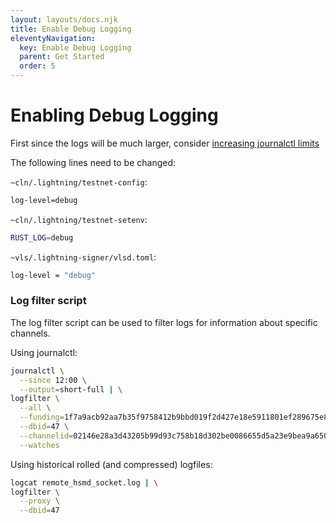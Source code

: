 ```yaml
---
layout: layouts/docs.njk
title: Enable Debug Logging
eleventyNavigation:
  key: Enable Debug Logging
  parent: Get Started
  order: 5
---
```



# Enabling Debug Logging

First since the logs will be much larger, consider [increasing journalctl
limits](./cln-vls/config-journalctl.md)

The following lines need to be changed:

`~cln/.lightning/testnet-config`:
```bash
log-level=debug
```

`~cln/.lightning/testnet-setenv`:
```bash
RUST_LOG=debug
```

`~vls/.lightning-signer/vlsd.toml`:
```bash
log-level = "debug"
```

### Log filter script

The log filter script can be used to filter logs for information about specific
channels.

Using journalctl:
```bash
journalctl \
  --since 12:00 \
  --output=short-full | \
logfilter \
  --all \
  --funding=1f7a9acb92aa7b35f9758412b9bbd019f2d427e18e5911801ef289675e8caee1:0 \
  --dbid=47 \
  --channelid=02146e28a3d43205b99d93c758b18d302be0086655d5a23e9bea9a6509da907dbd2a00000000000000 \
  --watches
```

Using historical rolled (and compressed) logfiles:
```bash
logcat remote_hsmd_socket.log | \
logfilter \
  --proxy \
  --dbid=47
```
